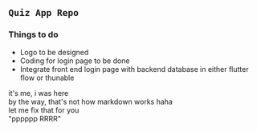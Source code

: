 ## `Quiz App Repo`  
### Things to do  
- Logo to be designed
- Coding for login page to be done
- Integrate front end login page with backend database in either flutter flow or thunable

it's me, i was here  
by the way, that's not how markdown works haha  
let me fix that for you  
"pppppp RRRR" 
